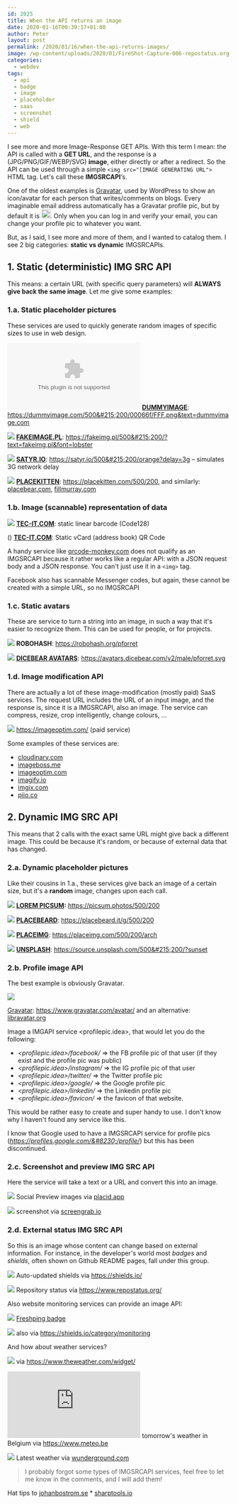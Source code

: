 ```yaml
---
id: 2025
title: When the API returns an image
date: 2020-01-16T00:39:17+01:00
author: Peter
layout: post
permalink: /2020/01/16/when-the-api-returns-images/
image: /wp-content/uploads/2020/01/FireShot-Capture-006-repostatus.org-www.repostatus.org_.png
categories:
  - webdev
tags:
  - api
  - badge
  - image
  - placeholder
  - saas
  - screenshot
  - shield
  - web
---
```

 

I see more and more Image-Response GET APIs. With this term I mean: the API is called with a **GET URL**, and the response is a (JPG/PNG/GIF/WEBP/SVG) **image**, either directly or after a redirect. So the API can be used through a simple `<img src="[IMAGE GENERATING URL">` HTML tag. Let's call these **IMGSRCAPI**&#8216;s. 

One of the oldest examples is [Gravatar](https://en.gravatar.com/), used by WordPress to show an icon/avatar for each person that writes/comments on blogs. Every imaginable email address automatically has a Gravatar profile pic, but by default it is <img  src="https://www.gravatar.com/avatar/ebf3ff19e1c49eb15dd83d41d5856319" width="20" height="20" />. Only when you can log in and verify your email, you can change your profile pic to whatever you want.

But, as I said, I see more and more of them, and I wanted to catalog them. I see 2 big categories: **static vs dynamic** IMGSRCAPIs.

## 1. Static (deterministic) IMG SRC API

This means: a certain URL (with specific query parameters) will **ALWAYS give back the same image**. Let me give some examples:

### 1.a. Static placeholder pictures

These services are used to quickly generate random images of specific sizes to use in web design.

![](https://dummyimage.com/500x200/00066f/FFF.png&text=dummyimage.com)
<strong><a href="https://dummyimage.com/">DUMMYIMAGE</a></strong>:
<a href="https://dummyimage.com/500x200/00066f/FFF.png&text=dummyimage.com">https://dummyimage.com/500&#215;200/00066f/FFF.png&text=dummyimage.com</a>   

![](https://fakeimg.pl/500x200/?text=fakeimg.pl&font=lobster)
<a href="https://fakeimg.pl"><strong>FAKEIMAGE.PL</strong></a>: 
<a href="https://fakeimg.pl/500x200/?text=fakeimg.pl&font=lobster">https://fakeimg.pl/500&#215;200/?text=fakeimg.pl&font=lobster</a>   

![](https://satyr.io/500x200/orange?delay=3g)
<strong><a href="https://satyr.io">SATYR.IO</a></strong>: 
<a href="https://satyr.io/500x200/orange?delay=3g">https://satyr.io/500&#215;200/orange?delay=3g</a> &#8211; simulates 3G network delay  

![](https://placekitten.com/500/200)
<a href="https://placekitten.com/"><strong>PLACEKITTEN</strong></a>: 
<a href="https://placekitten.com/500/200">https://placekitten.com/500/200</a>, and similarly: 
<a href="https://placebear.com">placebear.com</a>, <a href="https://www.fillmurray.com">fillmurray.com</a>  

### 1.b. Image (scannable) representation of data

![](https://blog.forret.com/wp-content/uploads/2020/01/barcode.gif)
<a href="https://barcode.tec-it.com/"><strong>TEC-IT.COM</strong></a>: static linear barcode (Code128)  

([](https://blog.forret.com/wp-content/uploads/2020/01/qrcode.gif))
<a href="https://barcode.tec-it.com/"><strong>TEC-IT.COM</strong></a>: Static vCard (address book) QR Code  

A handy service like [qrcode-monkey.com](https://www.qrcode-monkey.com/) does not qualify as an IMGSRCAPI because it rather works like a regular API: with a JSON request body and a JSON response. You can't just use it in a `<img>` tag.

Facebook also has scannable Messenger codes, but again, these cannot be created with a simple URL, so no IMGSRCAPI

### 1.c. Static avatars

These are service to turn a string into an image, in such a way that it's easier to recognize them. This can be used for people, or for projects.

![](https://robohash.org/pforret)
<strong>ROBOHASH</strong>: https://robohash.org/pforret   

![](https://avatars.dicebear.com/v2/male/pforret.svg)
<strong><a href="https://avatars.dicebear.com/">DICEBEAR AVATARS</a></strong>: https://avatars.dicebear.com/v2/male/pforret.svg  

### 1.d. Image modification API

There are actually a lot of these image-modification (mostly paid) SaaS services. The request URL includes the URL of an input image, and the response is, since it is a IMGSRCAPI, also an image. The service can compress, resize, crop intelligently, change colours, &#8230;

![](https://blog.forret.com/wp-content/uploads/2020/01/image.png)
<a href="https://imageoptim.com/">https://imageoptim.com/</a> (paid service)  


Some examples of these services are: 

  * [cloudinary.com](https://cloudinary.com/)
  * [imageboss.me](https://imageboss.me/)
  * [imageoptim.com](https://imageoptim.com/)
  * [imagify.io](https://imagify.io/)
  * [imgix.com](https://www.imgix.com/)
  * [piio.co](https://piio.co/)

## 2. Dynamic IMG SRC API

This means that 2 calls with the exact same URL might give back a different image. This could be because it's random, or because of external data that has changed. 

### 2.a. Dynamic placeholder pictures

Like their cousins in 1.a., these services give back an image of a certain size, but it's a **random** image, changes upon each call.

![](https://picsum.photos/500/200)
<strong><a href="https://picsum.photos/">LOREM PICSUM</a>:</strong> 
<a href="https://picsum.photos/500/200">https://picsum.photos/500/200</a>   


![](https://placebeard.it/g/500/200)
<a href="https://placebeard.it"><strong>PLACEBEARD</strong></a>: 
<a href="https://placebeard.it/g/500/200">https://placebeard.it/g/500/200</a>  

![](https://placeimg.com/500/200/arch)
<strong><a href="https://placeimg.com">PLACEIMG</a></strong>: <a href="https://placeimg.com/500/200/arch">https://placeimg.com/500/200/arch</a>  

![](https://source.unsplash.com/500x200/?sunset)
<a href="https://unsplash.com/"><strong>UNSPLASH</strong></a>: <a href="https://source.unsplash.com/500x200/?sunset">https://source.unsplash.com/500&#215;200/?sunset</a>  

### 2.b. Profile image API

The best example is obviously Gravatar.

![](https://www.gravatar.com/avatar/ebf3ff19e1c49eb15dd83d41d5858319?s=500)

[Gravatar](https://en.gravatar.com): [https://www.gravatar.com/avatar/<md5 hash of your email>](https://www.gravatar.com/avatar/ebf3ff19e1c49eb15dd83d41d5858319?s=500)  and an alternative: [libravatar.org](https://www.libravatar.org) 

Image a IMGAPI service <profilepic.idea>, that would let you do the following:

* _<profilepic.idea>/facebook/<username>_ => the FB profile pic of that user (if they exist and the profile pic was public)
* _<profilepic.idea>/instagram/<username>_ => the IG profile pic of that user 
* _<profilepic.idea>/twitter/<handle>_ => the Twitter profile pic
* _<profilepic.idea>/google/<username>_ => the Google profile pic
* _<profilepic.idea>/linkedin/<username>_ => the Linkedin profile pic
* _<profilepic.idea>/favicon/<domain name>_ => the favicon of that website. 

This would be rather easy to create and super handy to use. I don't know why I haven't found any service like this.

I know that Google used to have a IMGSRCAPI service for profile pics (_https://profiles.google.com/&#8230;/profile/<username>_) but this has been discontinued.

### 2.c. Screenshot and preview IMG SRC API

Here the service will take a text or a URL and convert this into an image.

![](https://blog.forret.com/wp-content/uploads/2020/01/preview-thumbnail.png)
Social Preview images via <a href="https://placid.app/">placid.app</a>  

![](https://blog.forret.com/wp-content/uploads/2020/01/8ea39e9d7bfd14304ec719e6aa81c0047f9b36931a2beb6237a4aa544f215176.png)
screenshot via <a href="https://screengrab.io/">screengrab.io</a>  

### 2.d. External status IMG SRC API

So this is an image whose content can change based on external information. For instance, in the developer's world most _badges_ and _shields_, often shown on Github README pages, fall under this group.

![](https://blog.forret.com/wp-content/uploads/2020/01/FireShot-Capture-004-Shields.io_-Quality-metadata-badges-for-open-source-projects-shields.io_.png)
Auto-updated shields via <a href="https://shields.io/">https://shields.io/</a>  

![](https://blog.forret.com/wp-content/uploads/2020/01/FireShot-Capture-006-repostatus.org-www.repostatus.org_.png)
Repository status via <a href="https://www.repostatus.org/">https://www.repostatus.org/</a>   


Also website monitoring services can provide an image API:

![](https://statuspage.freshping.io/badge/6bccd618-0fad-48ab-ac60-4bd10e1f5a56?0.11786404005694817)
<a href="https://app.freshping.io/">Freshping badge</a>  

![](https://blog.forret.com/wp-content/uploads/2020/01/FireShot-Capture-007-Shields.io_-Quality-metadata-badges-for-open-source-projects-shields.io_.png)
also via <a href="https://shields.io/category/monitoring">https://shields.io/category/monitoring</a>  

And how about weather services?

![](https://www.theweather.com/wimages/fotoa1baf663eddd0648c35715c710962e8c.png)
via <a href="https://www.theweather.com/widget/">https://www.theweather.com/widget/</a>  

![](https://www.meteo.be/services/web2016/getObservationBelgiumMap.php?type=D1&language=nl)
tomorrow's weather in Belgium via <a href="https://www.meteo.be/services/web2016/getObservationBelgiumMap.php?type=D1&language=nl">https://www.meteo.be</a>  

![](https://s.w-x.co/staticmaps/wu/wu/wxtype1200_cur/conus/current.png)
Latest weather via <a href="https://www.wunderground.com/">wunderground.com</a>  


> I probably forgot some types of IMGSRCAPI services, feel free to let me know in the comments, and I will add them!

Hat tips to [johanbostrom.se](https://johanbostrom.se/blog/the-best-image-placeholder-services-on-the-web) * [sharptools.io](https://community.sharptools.io/t/weather-image-sources/203/5)
